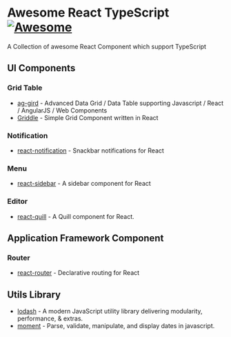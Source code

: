 # Awesome React TypeScript [![Awesome](https://awesome.re/badge.svg)](https://awesome.re)
A Collection of awesome React Component which support TypeScript

## UI Components

### Grid Table

* [ag-gird](https://github.com/ag-grid/ag-grid) - Advanced Data Grid / Data Table supporting Javascript / React / AngularJS / Web Components 
* [Griddle](https://github.com/GriddleGriddle/Griddle) - Simple Grid Component written in React 

### Notification
* [react-notification](https://github.com/pburtchaell/react-notification) - Snackbar notifications for React

### Menu
* [react-sidebar](https://github.com/balloob/react-sidebar) - A sidebar component for React

### Editor 
* [react-quill](https://github.com/zenoamaro/react-quill) - A Quill component for React.

## Application Framework Component

### Router

* [react-router](https://github.com/ReactTraining/react-router) - Declarative routing for React 

## Utils Library

* [lodash](https://github.com/lodash/lodash) - A modern JavaScript utility library delivering modularity, performance, & extras. 
* [moment](https://github.com/moment/moment) - Parse, validate, manipulate, and display dates in javascript. 
